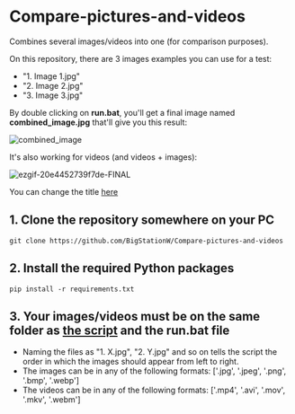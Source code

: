 # Compare-pictures-and-videos
Combines several images/videos into one (for comparison purposes).

On this repository, there are 3 images examples you can use for a test:
- "1. Image 1.jpg"
- "2. Image 2.jpg"
- "3. Image 3.jpg"

By double clicking on **run.bat**, you'll get a final image named **combined_image.jpg** that'll give you this result:

![combined_image](https://github.com/user-attachments/assets/d2ddfeae-d2c7-4c2b-8f37-f9d9977715f0)

It's also working for videos (and videos + images):

![ezgif-20e4452739f7de-FINAL](https://github.com/user-attachments/assets/aa8f5096-abd6-4158-9757-d550b9894af6)

You can change the title [here](https://github.com/BigStationW/Compare-pictures-and-videos/blob/6f66c25a5fb9b9575c2e92b21a75297d41b7a8d6/combine.py#L10)


## 1. Clone the repository somewhere on your PC
```git clone https://github.com/BigStationW/Compare-pictures-and-videos```


## 2. Install the required Python packages
```pip install -r requirements.txt```

## 3. Your images/videos must be on the same folder as [the script](https://github.com/BigStationW/Compare-pictures/blob/main/combine.py) and the run.bat file
- Naming the files as "1. X.jpg", "2. Y.jpg" and so on tells the script the order in which the images should appear from left to right.
- The images can be in any of the following formats: ['.jpg', '.jpeg', '.png', '.bmp', '.webp']
- The videos can be in any of the following formats: ['.mp4', '.avi', '.mov', '.mkv', '.webm']

